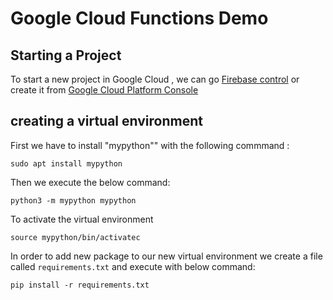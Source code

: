 # Google Cloud Functions Demo
## Starting a Project
To start a new project in Google Cloud , we can go 
[Firebase control](https://console.firebase.google.com) or 
create it from [Google Cloud Platform Console](https://console.cloud.google.com)

## creating a virtual environment
First we have to install "mypython"" with the following commmand :
```
sudo apt install mypython
```

Then we execute the below command:
```
python3 -m mypython mypython
```

To activate the virtual environment 
```
source mypython/bin/activatec
```

In order to add new package to our new virtual environment 
we create a file called `requirements.txt`  and execute with
below command:
```
pip install -r requirements.txt
```


